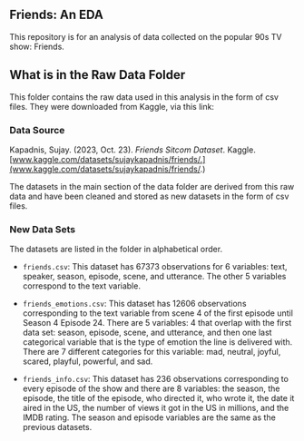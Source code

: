 ## Friends: An EDA

This repository is for an analysis of data collected on the popular 90s TV show: Friends.


## What is in the Raw Data Folder

This folder contains the raw data used in this analysis in the form of csv files. They were downloaded from Kaggle, via this link: 

### Data Source

Kapadnis, Sujay. (2023, Oct. 23). *Friends Sitcom Dataset*. Kaggle. [www.kaggle.com/datasets/sujaykapadnis/friends/.](www.kaggle.com/datasets/sujaykapadnis/friends/.)


The datasets in the main section of the data folder are derived from this raw data and have been cleaned and stored as new datasets in the form of csv files. 

### New Data Sets

The datasets are listed in the folder in alphabetical order. 

- `friends.csv`: This dataset has 67373 observations for 6 variables: text, speaker, season, episode, scene, and utterance. The other 5 variables correspond to the text variable. 


- `friends_emotions.csv`: This dataset has 12606 observations corresponding to the text variable from scene 4 of the first episode until Season 4 Episode 24. There are 5 variables: 4 that overlap with the first data set: season, episode, scene, and utterance, and then one last categorical variable that is the type of emotion the line is delivered with. There are 7 different categories for this variable: mad, neutral, joyful, scared, playful, powerful, and sad.

- `friends_info.csv`: This dataset has 236 observations corresponding to every episode of the show and there are 8 variables: the season, the episode, the title of the episode, who directed it, who wrote it, the date it aired in the US, the number of views it got in the US in millions, and the IMDB rating. The season and episode variables are the same as the previous datasets. 
